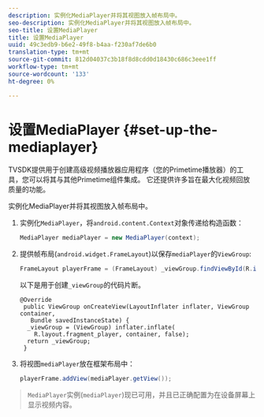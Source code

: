 ```yaml
---
description: 实例化MediaPlayer并将其视图放入帧布局中。
seo-description: 实例化MediaPlayer并将其视图放入帧布局中。
seo-title: 设置MediaPlayer
title: 设置MediaPlayer
uuid: 49c3edb9-b6e2-49f8-b4aa-f230af7de6b0
translation-type: tm+mt
source-git-commit: 812d04037c3b18f8d8cdd0d18430c686c3eee1ff
workflow-type: tm+mt
source-wordcount: '133'
ht-degree: 0%

---
```



# 设置MediaPlayer {#set-up-the-mediaplayer}

TVSDK提供用于创建高级视频播放器应用程序（您的Primetime播放器）的工具，您可以将其与其他Primetime组件集成。 它还提供许多旨在最大化视频回放质量的功能。

实例化MediaPlayer并将其视图放入帧布局中。

1. 实例化`MediaPlayer`，将`android.content.Context`对象传递给构造函数：

   ```java
   MediaPlayer mediaPlayer = new MediaPlayer(context);
   ```

1. 提供帧布局(`android.widget.FrameLayout`)以保存`mediaPlayer`的`ViewGroup`:

   ```java
   FrameLayout playerFrame = (FrameLayout) _viewGroup.findViewById(R.id.playerFrame);
   ```

   以下是用于创建`_viewGroup`的代码片断。

   ```
   @Override 
    public ViewGroup onCreateView(LayoutInflater inflater, ViewGroup container, 
      Bundle savedInstanceState) { 
     _viewGroup = (ViewGroup) inflater.inflate( 
       R.layout.fragment_player, container, false); 
     return _viewGroup; 
    }
   ```

1. 将视图`mediaPlayer`放在框架布局中：

   ```java
   playerFrame.addView(mediaPlayer.getView());
   ```

>`MediaPlayer`实例(`mediaPlayer`)现已可用，并且已正确配置为在设备屏幕上显示视频内容。